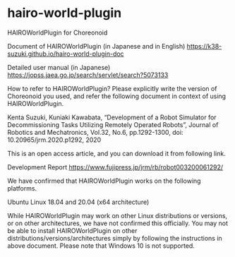 # hairo-world-plugin
HAIROWorldPlugin for Choreonoid

Document of HAIROWorldPlugin (in Japanese and in English)
https://k38-suzuki.github.io/hairo-world-plugin-doc

Detailed user manual (in Japanese)
https://jopss.jaea.go.jp/search/servlet/search?5073133

How to refer to HAIROWorldPlugin?
Please explicitly write the version of Choreonoid you used, and refer the following document in context of using HAIROWorldPlugin.

Kenta Suzuki, Kuniaki Kawabata, “Development of a Robot Simulator for Decommissioning Tasks Utilizing Remotely Operated Robots”, Journal of Robotics and Mechatronics, Vol.32, No.6, pp.1292-1300, doi: 10.20965/jrm.2020.p1292, 2020

This is an open access article, and you can download it from following link.

Development Report
https://www.fujipress.jp/jrm/rb/robot003200061292/

We have confirmed that HAIROWorldPlugin works on the following platforms.

  Ubuntu Linux 18.04 and 20.04 (x64 architecture)

While HAIROWorldPlugin may work on other Linux distributions or versions, or on other architectures, we have not confirmed this officially. You may not be able to install HAIROWorldPlugin on other distributions/versions/architectures simply by following the instructions in above document. Please note that Windows 10 is not supported.

